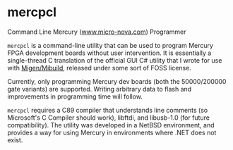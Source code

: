# mercpcl
Command Line Mercury (www.micro-nova.com) Programmer

```mercpcl``` is a command-line utility that can be used to program Mercury FPGA development boards without user intervention.
It is essentially a single-thread C translation of the official GUI C# utility that I wrote for use with [Migen/Mibuild](https://github.com/m-labs/migen), released under some sort of FOSS license.

Currently, only programming Mercury dev boards (both the 50000/200000 gate variants) are supported.
Writing arbitrary data to flash and improvements in programming time will follow.

```mercpcl``` requires a C89 compiler that understands line comments (so Microsoft's C Compiler should work), libftdi, and libusb-1.0 (for future compatibility). The utility was developed in a NetBSD environment, and provides a way for using Mercury in environments where .NET does not exist.
